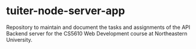 # tuiter-node-server-app
Repository to maintain and document the tasks and assignments of the API Backend server for the CS5610 Web Development course at Northeastern University.
